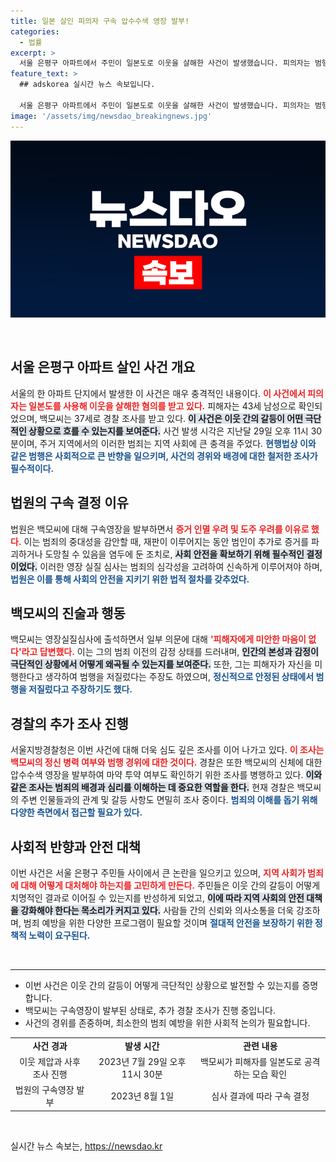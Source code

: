 ```yaml
---
title: 일본 살인 피의자 구속 압수수색 영장 발부!
categories:
  - 법률
excerpt: >
  서울 은평구 아파트에서 주민이 일본도로 이웃을 살해한 사건이 발생했습니다. 피의자는 범행 후 미안한 마음이 없다며 정신이 온전하다고 주장, 경찰은 그의 정신 상태와 마약 여부를 조사 중입니다. 충격의 진실이 밝혀질까요?
feature_text: >
  ## adskorea 실시간 뉴스 속보입니다.

  서울 은평구 아파트에서 주민이 일본도로 이웃을 살해한 사건이 발생했습니다. 피의자는 범행 후 미안한 마음이 없다며 정신이 온전하다고 주장, 경찰은 그의 정신 상태와 마약 여부를 조사 중입니다. 충격의 진실이 밝혀질까요?
image: '/assets/img/newsdao_breakingnews.jpg'
---
```


<p><img src="/assets/img/newsdao_breakingnews.jpg" alt="adskorea 속보" /></p>

<p data-ke-size="size16">&nbsp;</p>

<h2 data-ke-size="size26">서울 은평구 아파트 살인 사건 개요</h2>

<p>서울의 한 아파트 단지에서 발생한 이 사건은 매우 충격적인 내용이다. <b><span style="color: #ee2323;">이 사건에서 피의자는 일본도를 사용해 이웃을 살해한 혐의를 받고 있다.</span></b> 피해자는 43세 남성으로 확인되었으며, 백모씨는 37세로 경찰 조사를 받고 있다. <b><span style="background-color: #21538527;">이 사건은 이웃 간의 갈등이 어떤 극단적인 상황으로 흐를 수 있는지를 보여준다.</span></b> 사건 발생 시각은 지난달 29일 오후 11시 30분이며, 주거 지역에서의 이러한 범죄는 지역 사회에 큰 충격을 주었다. <b><span style="color: #1a5490;">현행법상 이와 같은 범행은 사회적으로 큰 반향을 일으키며, 사건의 경위와 배경에 대한 철저한 조사가 필수적이다.</span></b> </p>

<h2 data-ke-size="size26">법원의 구속 결정 이유</h2>

<p>법원은 백모씨에 대해 구속영장을 발부하면서 <b><span style="color: #ee2323;">증거 인멸 우려 및 도주 우려를 이유로 했다.</span></b> 이는 범죄의 중대성을 감안할 때, 재판이 이루어지는 동안 범인이 추가로 증거를 파괴하거나 도망칠 수 있음을 염두에 둔 조치로, <b><span style="background-color: #21538527;">사회 안전을 확보하기 위해 필수적인 결정이었다.</span></b> 이러한 영장 실질 심사는 범죄의 심각성을 고려하여 신속하게 이루어져야 하며, <b><span style="color: #1a5490;">법원은 이를 통해 사회의 안전을 지키기 위한 법적 절차를 갖추었다.</span></b></p>

<h2 data-ke-size="size26">백모씨의 진술과 행동</h2>

<p>백모씨는 영장실질심사에 출석하면서 일부 의문에 대해 <b><span style="color: #ee2323;">'피해자에게 미안한 마음이 없다'라고 답변했다.</span></b> 이는 그의 범죄 이전의 감정 상태를 드러내며, <b><span style="background-color: #21538527;">인간의 본성과 감정이 극단적인 상황에서 어떻게 왜곡될 수 있는지를 보여준다.</span></b> 또한, 그는 피해자가 자신을 미행한다고 생각하여 범행을 저질렀다는 주장도 하였으며, <b><span style="color: #1a5490;">정신적으로 안정된 상태에서 범행을 저질렀다고 주장하기도 했다.</span></b> </p>

<h2 data-ke-size="size26">경찰의 추가 조사 진행</h2>

<p>서울지방경찰청은 이번 사건에 대해 더욱 심도 깊은 조사를 이어 나가고 있다. <b><span style="color: #ee2323;">이 조사는 백모씨의 정신 병력 여부와 범행 경위에 대한 것이다.</span></b> 경찰은 또한 백모씨의 신체에 대한 압수수색 영장을 발부하여 마약 투약 여부도 확인하기 위한 조사를 병행하고 있다. <b><span style="background-color: #21538527;">이와 같은 조사는 범죄의 배경과 심리를 이해하는 데 중요한 역할을 한다.</span></b> 현재 경찰은 백모씨의 주변 인물들과의 관계 및 갈등 사항도 면밀히 조사 중이다. <b><span style="color: #1a5490;">범죄의 이해를 돕기 위해 다양한 측면에서 접근할 필요가 있다.</span></b></p>

<h2 data-ke-size="size26">사회적 반향과 안전 대책</h2>

<p>이번 사건은 서울 은평구 주민들 사이에서 큰 논란을 일으키고 있으며, <b><span style="color: #ee2323;">지역 사회가 범죄에 대해 어떻게 대처해야 하는지를 고민하게 만든다.</span></b> 주민들은 이웃 간의 갈등이 어떻게 치명적인 결과로 이어질 수 있는지를 반성하게 되었고, <b><span style="background-color: #21538527;">이에 따라 지역 사회의 안전 대책을 강화해야 한다는 목소리가 커지고 있다.</span></b> 사람들 간의 신뢰와 의사소통을 더욱 강조하며, 범죄 예방을 위한 다양한 프로그램이 필요할 것이며 <b><span style="color: #1a5490;">절대적 안전을 보장하기 위한 정책적 노력이 요구된다.</span></b></p>

<p data-ke-size="size16">&nbsp;</p>

<hr>

<ul>
  <li>이번 사건은 이웃 간의 갈등이 어떻게 극단적인 상황으로 발전할 수 있는지를 증명합니다.</li>
  <li>백모씨는 구속영장이 발부된 상태로, 추가 경찰 조사가 진행 중입니다.</li>
  <li>사건의 경위를 존중하며, 최소한의 범죄 예방을 위한 사회적 논의가 필요합니다.</li>
</ul>

<table style="width: 100%; border-collapse: collapse;">
  <tr>
    <td style="text-align: center; height: 17px;"><b>사건 경과</b></td>
    <td style="text-align: center; height: 17px;"><b>발생 시간</b></td>
    <td style="text-align: center; height: 17px;"><b>관련 내용</b></td>
  </tr>
  <tr>
    <td style="text-align: center; height: 17px;">이웃 제압과 사후 조사 진행</td>
    <td style="text-align: center; height: 17px;">2023년 7월 29일 오후 11시 30분</td>
    <td style="text-align: center; height: 17px;">백모씨가 피해자를 일본도로 공격하는 모습 확인</td>
  </tr>
  <tr>
    <td style="text-align: center; height: 17px;">법원의 구속영장 발부</td>
    <td style="text-align: center; height: 17px;">2023년 8월 1일</td>
    <td style="text-align: center; height: 17px;">심사 결과에 따라 구속 결정</td>
  </tr>
</table>

<p data-ke-size="size16">&nbsp;</p>
실시간 뉴스 속보는, <a href="https://newsdao.kr" rel="dofollow">https://newsdao.kr</a>


